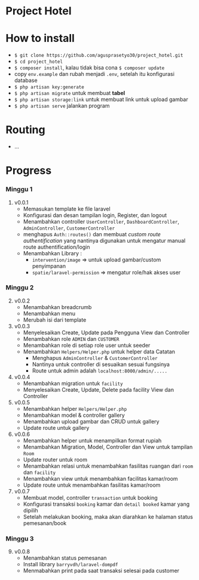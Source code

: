 # Project Hotel

# How to install
   * `$ git clone https://github.com/agusprasetyo30/project_hotel.git`
   * `$ cd project_hotel` 
   * `$ composer install`, kalau tidak bisa cona `$ composer update`
   * copy `env.example` dan rubah menjadi `.env`, setelah itu konfigurasi database
   * `$ php artisan key:generate`
   * `$ php artisan migrate` untuk membuat **tabel**
   * `$ php artisan storage:link` untuk membuat link untuk upload gambar
   * `$ php artisan serve` jalankan program

# Routing
- ...
# Progress
   ### Minggu 1
   
   1. v0.0.1
      - Memasukan template ke file laravel
      - Konfigurasi dan desan tampilan login, Register, dan logout
      - Menambahkan controller `UserController`, `DashboardController`, `AdminController`, `CustomerController`
      - menghapus `Auth::routes()` dan membuat *custom route authentification* yang nantinya digunakan untuk mengatur manual route authentification/login
      - Menambahkan Library : 
        - `intervention/image` => untuk upload gambar/custom penyimpanan
        - `spatie/laravel-permission` => mengatur role/hak akses user
   
   ### Minggu 2
   2. v0.0.2
      - Menambahkan breadcrumb
      - Menambahkan menu <active>
      - Merubah isi dari template
   3. v0.0.3
      - Menyelesaikan Create, Update pada Pengguna View dan Controller
      - Menambahkan role `ADMIN` dan `CUSTOMER`
      - Menambahkan role di setiap role user untuk seeder
      - Menambahkan `Helpers/Helper.php` untuk helper data
         Catatan
        - Menghapus `AdminController` & `CustomerController`
        - Nantinya untuk controller di sesuaikan sesuai fungsinya
        - Route untuk admin adalah `localhost:8000/admin/.....`
   4. v0.0.4
      - Menambahkan migration untuk `facility` 
      -  Menyelesaikan Create, Update, Delete pada facility View dan Controller
   6. v0.0.5
      - Menambahkan helper `Helpers/Helper.php`
      - Menambahkan model & controller gallery
      - Menambahkan upload gambar dan CRUD untuk gallery
      - Update route untuk gallery
   7. v0.0.6
      - Menambahkan helper untuk menampilkan format rupiah
      - Menambahkan Migration, Model, Controller dan View untuk tampilan `Room`
      - Update router untuk room
      - Menambahkan relasi untuk menambahkan fasilitas ruangan dari `room` dan `facility`
      - Menambahkan view untuk menambahkan facilitas kamar/room
      - Update route untuk menambahkan fasilitas kamar/room
   8. v0.0.7
      - Membuat model, controller `transaction` untuk booking
      - Konfigurasi transaksi `booking` kamar dan `detail booked` kamar yang dipilih
      - Setelah melakukan booking, maka akan diarahkan ke halaman status pemesanan/book
   
   ### Minggu 3
   9. v0.0.8
      - Menambahkan status pemesanan
      - Install library `barryvdh/laravel-dompdf`
      - Menmabahkan print pada saat transaksi selesai pada customer